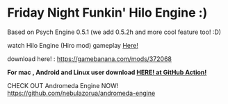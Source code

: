 # Friday Night Funkin' Hilo Engine :)
Based on Psych Engine 0.5.1 (we add 0.5.2h and more cool feature too! :D)

watch Hilo Engine (Hiro mod) gameplay [Here!](https://youtu.be/xUtoRWzfZII)

download here! : https://gamebanana.com/mods/372068

**For mac , Android and Linux user download [HERE! at GitHub Action!](https://github.com/APRO716/FNF-vs-Hiro-mod-demo-Hilo-Engine/actions/workflows/main.yml)**

CHECK OUT Andromeda Engine NOW! https://github.com/nebulazorua/andromeda-engine
